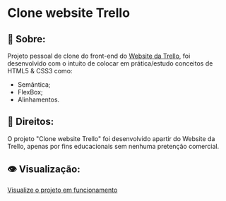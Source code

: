 # Clone website Trello
## :book: Sobre:
Projeto pessoal de clone do front-end do <a href="https://trello.com/home">Website da Trello</a>, foi desenvolvido com o intuito de colocar em prática/estudo conceitos de HTML5 & CSS3 como:
 - Semântica;
 - FlexBox;
 - Alinhamentos.
## :memo: Direitos:
O projeto "Clone website Trello" foi desenvolvido apartir do Website da Trello, apenas por fins educacionais sem nenhuma pretenção comercial.
## :eye: Visualização:
<a href="http://rafaellbecom/Clone-Trello">Visualize o projeto em funcionamento</a>
